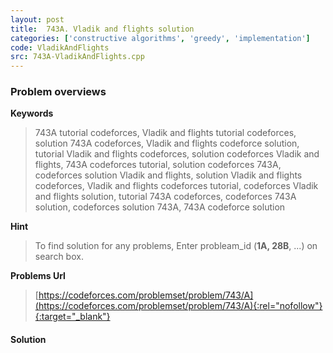 ```yaml
---
layout: post
title:  743A. Vladik and flights solution
categories: ['constructive algorithms', 'greedy', 'implementation']
code: VladikAndFlights
src: 743A-VladikAndFlights.cpp
---
```

### **Problem overviews**

**Keywords**
> 743A tutorial codeforces, Vladik and flights tutorial codeforces, solution 743A codeforces, Vladik and flights codeforce solution, tutorial Vladik and flights codeforces, solution codeforces Vladik and flights, 743A codeforces tutorial, solution codeforces 743A, codeforces solution Vladik and flights, solution Vladik and flights codeforces, Vladik and flights codeforces tutorial, codeforces Vladik and flights solution, tutorial 743A codeforces, codeforces 743A solution, codeforces solution 743A, 743A codeforce solution

**Hint**
> To find solution for any problems, Enter probleam_id (**1A, 28B**, ...) on search box. 

**Problems Url**
> [https://codeforces.com/problemset/problem/743/A](https://codeforces.com/problemset/problem/743/A){:rel="nofollow"}{:target="_blank"}

#### **Solution**



